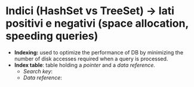 # Indici (HashSet vs TreeSet) → lati positivi e negativi (space allocation, speeding queries)

- **Indexing:** used to optimize the performance of DB by minimizing the number of disk accesses required when a query is processed.
- **Index table**: table holding a *pointer* and a *data reference.*
    - *Search key*:
    - *Data reference*: